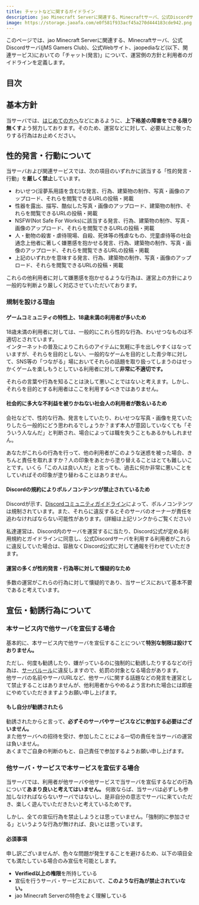 ```yaml
---
title: チャットなどに関するガイドライン
description: jao Minecraft Serverに関連する、Minecraftサーバ、公式Discordサーバ(jMS Gamers Club)、公式Webサイト、jaopediaなど(以下、関連サービス)においての「チャット(発言)」について、運営側の方針と利用者のガイドラインを定義します。
image: https://storage.jaoafa.com/e0f581f933acf45a270d444183cde942.png 
---
```


このページでは、jao Minecraft Serverに関連する、Minecraftサーバ、公式Discordサーバ(jMS Gamers Club)、公式Webサイト、jaopediaなど(以下、関連サービス)においての「チャット(発言)」について、運営側の方針と利用者のガイドラインを定義します。

## 目次
<!--contents-->

## 基本方針

当サーバでは、[はじめての方へ](/server/beginner)などにあるように、**上下格差の障害をできる限り無くす**よう努力しております。そのため、運営などに対して、必要以上に敬ったりする行為はお止めください。

## 性的発言・行動について

当サーバおよび関連サービスでは、次の項目のいずれかに該当する「性的発言・行動」を**厳しく禁止**しています。

- わいせつ(淫夢系用語を含む)な発言、行為、建築物の制作、写真・画像のアップロード、それらを閲覧できるURLの投稿・掲載
- 性器を露出、描写、酷似した写真・画像のアップロード、建築物の制作、それらを閲覧できるURLの投稿・掲載
- NSFW(Not Safe For Works)に該当する発言、行為、建築物の制作、写真・画像のアップロード、それらを閲覧できるURLの投稿・掲載
- 人・動物の殺害・虐待現場、自殺、死体等の残虐なもの、児童虐待等の社会通念上他者に著しく嫌悪感を抱かせる発言、行為、建築物の制作、写真・画像のアップロード、それらを閲覧できるURLの投稿・掲載
- 上記のいずれかを意味する発言、行為、建築物の制作、写真・画像のアップロード、それらを閲覧できるURLの投稿・掲載

これらの他利用者に対して嫌悪感を抱かせるような行為は、運営上の方針により一般的な判断より厳しく対応させていただいております。

### 規制を設ける理由

#### ゲームコミュニティの特性上、18歳未満の利用者が多いため

18歳未満の利用者に対しては、一般的にこれら性的な行為、わいせつなものは不適切とされています。  
インターネットの普及によりこれらのアイテムに気軽に手を出しやすくはなっていますが、それらを目的としない、一般的なゲームを目的とした青少年に対して、SNS等の「つながる」場においてそれらの話題を取り扱ってしまうのはせっかくゲームを楽しもうとしている利用者に対して**非常に不適切です。**

それらの言葉や行為を知ることは決して悪いことではないと考えます。しかし、それらを目的とする利用者はここを利用するべきではありません。

#### 社会的に多大な不利益を被りかねない社会人の利用者が数名いるため

会社などで、性的な行為、発言をしていたり、わいせつな写真・画像を見ていたりしたら一般的にどう思われるでしょうか？まず本人が意図していなくても「そういう人なんだ」と判断され、場合によっては職を失うこともあるかもしれません。  

あなたがこれらの行為を行って、他の利用者がこのような迷惑を被った場合、きちんと責任を取れますか？人の印象をあとから塗り替えることはとても難しいことです。いくら「この人は良い人だ」と言っても、過去に何か非常に悪いことをしていればその印象が塗り替わることはありません。

#### Discordの規約によりポルノコンテンツが禁止されているため

Discordが示す、[Discordコミュニティガイドライン](https://discord.com/guidelines)によって、ポルノコンテンツは規制されています。また、それらに違反するとそのサーバのオーナーが責任を追わなければならない可能性があります。(詳細は上記リンクからご覧ください)

私達運営は、Discord内のサーバを運営するに当たり、Discord公式が定める利用規約とガイドラインに同意し、公式Discordサーバを利用する利用者がこれらに違反していた場合は、容赦なくDiscord公式に対して通報を行わせていただきます。

#### 運営の多くが性的発言・行為等に対して懐疑的なため

多数の運営がこれらの行為に対して懐疑的であり、当サービスにおいて基本不要であると考えています。

## 宣伝・勧誘行為について

### 本サービス内で他サーバを宣伝する場合

基本的に、本サービス内で他サーバを宣伝することについて**特別な制限は設けておりません。**

ただし、何度も勧誘したり、嫌がっているのに強制的に勧誘したりするなどの行為は、[サーバルール](/rule)に違反しますので、処罰の対象となる場合があります。  
他サーバの名前やサーバURLなど、他サーバに関する話題などの発言を運営として禁止することはありませんが、他利用者からやめるよう言われた場合には即座にやめていただきますようお願い申し上げます。

#### もし自分が勧誘されたら

勧誘されたからと言って、**必ずそのサーバやサービスなどに参加する必要はございません。**  
また他サーバへの招待を受け、参加したことによる一切の責任を当サーバの運営は負いません。  
あくまでご自身の判断のもと、自己責任で参加するようお願い申し上げます。

### 他サーバ・サービスで本サービスを宣伝する場合

当サーバでは、利用者が他サーバや他サービスで当サーバを宣伝するなどの行為について**あまり良いと考えてはいません。**
何故ならば、当サーバは必ずしも参加しなければならないサーバではないし、是非自分の意志でサーバに来ていただき、楽しく遊んでいただきたいと考えているためです。

しかし、全ての宣伝行為を禁止しようとは思っていません。「強制的に参加させる」というような行為が無ければ、良いとは思っています。

#### 必須事項

申し訳ございませんが、色々な問題が発生することを避けるため、以下の項目全ても満たしている場合のみ宣伝を可能とします。

- **Verified以上の権限**を所持している
- 宣伝を行うサーバ・サービスにおいて、**このような行為が禁止されていない。**
- jao Minecraft Serverの特色をよく理解している
